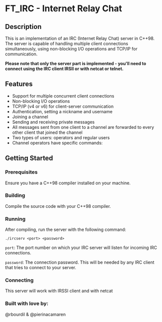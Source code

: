 # FT_IRC - Internet Relay Chat

## Description

This is an implementation of an IRC (Internet Relay Chat) server in C++98. The server is capable of handling multiple client connections simultaneously, using non-blocking I/O operations and TCP/IP for communication.

**Please note that only the server part is implemented - you'll need to connect using the IRC client IRSII or with netcat or telnet.**

## Features

- Support for multiple concurrent client connections
- Non-blocking I/O operations
- TCP/IP (v4 or v6) for client-server communication
- Authentication, setting a nickname and username
- Joining a channel
- Sending and receiving private messages
- All messages sent from one client to a channel are forwarded to every other client that joined the channel
- Two types of users: operators and regular users
- Channel operators have specific commands:

## Getting Started

### Prerequisites

Ensure you have a C++98 compiler installed on your machine.

### Building

Compile the source code with your C++98 compiler.

### Running

After compiling, run the server with the following command:

```
./ircserv <port> <password>
```

`port`: The port number on which your IRC server will listen for incoming IRC connections.

`password`: The connection password. This will be needed by any IRC client that tries to connect to your server.

### Connecting

This server will work with IRSSI client and with netcat 

### Built with love by:
@rbourdil & @pierinacamaren

